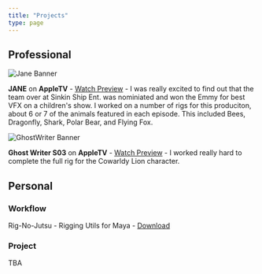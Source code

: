```yaml
---
title: "Projects"
type: page
---
```


## Professional

![Jane Banner](/images/jane-banner.jpg)

**JANE** on **AppleTV** - [Watch Preview](https://www.youtube.com/watch?v=b9l67pSyI0U) - I was really excited to find out that the team over at Sinkin Ship Ent. was nominiated and won the Emmy for best VFX on a children's show.  I worked on a number of rigs for this produciton, about 6 or 7 of the animals featured in each episode. This included Bees, Dragonfly, Shark, Polar Bear, and Flying Fox.

![GhostWriter Banner](/images/ghostwriter-banner.jpg)

**Ghost Writer S03** on **AppleTV** - [Watch Preview](https://www.youtube.com/watch?v=rr5rK1-NLUk) - I worked really hard to complete the full rig for the Cowarldy Lion character. 


## Personal

### Workflow
Rig-No-Jutsu - Rigging Utils for Maya - [Download](www.github.com)

### Project
TBA